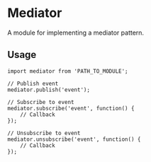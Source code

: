 # Mediator
A module for implementing a mediator pattern.

## Usage
```
import mediator from 'PATH_TO_MODULE';

// Publish event
mediator.publish('event');

// Subscribe to event
mediator.subscribe('event', function() {
    // Callback
});

// Unsubscribe to event
mediator.unsubscribe('event', function() {
    // Callback
});

```

